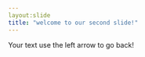 ```yaml
---
layout:slide
title: "welcome to our second slide!"
---
```

Your text
use the left arrow to go back!
